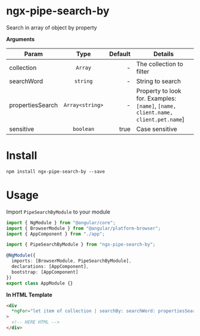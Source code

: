 # ngx-pipe-search-by

Search in array of object by property

**Arguments**

| Param            |      Type       | Default | Details                                                                          |
| ---------------- | :-------------: | ------: | -------------------------------------------------------------------------------- |
| collection       |     `Array`     |       - | The collection to filter                                                         |
| searchWord       |    `string`     |       - | String to search                                                                 |
| propertiesSearch | `Array<string>` |       - | Property to look for. Examples: `[name]`, `[name, client.name, client.pet.name`] |
| sensitive        |    `boolean`    |    true | Case sensitive                                                                   |

# Install

```
npm install ngx-pipe-search-by --save
```

# Usage

Import `PipeSearchByModule` to your module

```typescript
import { NgModule } from "@angular/core";
import { BrowserModule } from "@angular/platform-browser";
import { AppComponent } from "./app";

import { PipeSearchByModule } from "ngx-pipe-search-by";

@NgModule({
  imports: [BrowserModule, PipeSearchByModule],
  declarations: [AppComponent],
  bootstrap: [AppComponent]
})
export class AppModule {}
```

**In HTML Template**

```html
<div
  *ngFor="let item of collection | searchBy: searchWord: propertiesSearch: sensitive"
>
  <!-- HERE HTML -->
</div>
```
